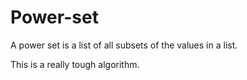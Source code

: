 # Power-set
A power set is a list of all subsets of the values in a list.

This is a really tough algorithm. 
